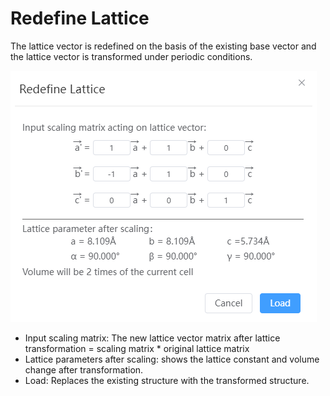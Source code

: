 # Redefine Lattice

The lattice vector is redefined on the basis of the existing base vector and the lattice vector is transformed under periodic conditions.

![qstudio_manual_settings_symmtry_transformlattice](nested/qstudio_manual_settings_symmtry_transformlattice.png)

- Input scaling matrix: The new lattice vector matrix after lattice transformation = scaling matrix * original lattice matrix
- Lattice parameters after scaling: shows the lattice constant and volume change after transformation.
- Load: Replaces the existing structure with the transformed structure.